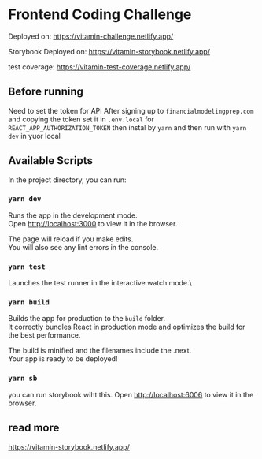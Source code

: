 # Frontend Coding Challenge

Deployed on:
https://vitamin-challenge.netlify.app/

Storybook Deployed on:
https://vitamin-storybook.netlify.app/

test coverage:
https://vitamin-test-coverage.netlify.app/

## Before running

Need to set the token for API
After signing up to `financialmodelingprep.com` and copying the token set it in `.env.local` for `REACT_APP_AUTHORIZATION_TOKEN`
then instal by `yarn` and then run with `yarn dev` in yuor local

## Available Scripts

In the project directory, you can run:

### `yarn dev`

Runs the app in the development mode.\
Open [http://localhost:3000](http://localhost:3000) to view it in the browser.

The page will reload if you make edits.\
You will also see any lint errors in the console.

### `yarn test`

Launches the test runner in the interactive watch mode.\

### `yarn build`

Builds the app for production to the `build` folder.\
It correctly bundles React in production mode and optimizes the build for the best performance.

The build is minified and the filenames include the .next.\
Your app is ready to be deployed!

### `yarn sb`
you can run storybook wiht this.
Open [http://localhost:6006](http://localhost:6006) to view it in the browser.

## read more
https://vitamin-storybook.netlify.app/
